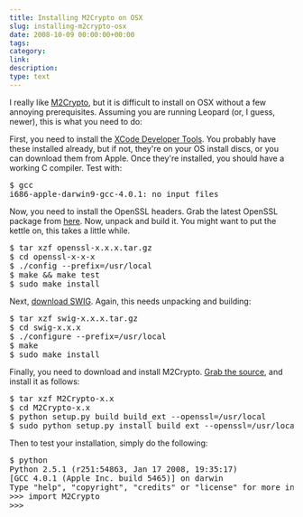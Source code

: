 ```yaml
---
title: Installing M2Crypto on OSX
slug: installing-m2crypto-osx
date: 2008-10-09 00:00:00+00:00
tags:
category:
link:
description:
type: text
---
```


I really like <a href="http://chandlerproject.org/Projects/MeTooCrypto">M2Crypto</a>, but it is difficult to install on OSX without a few annoying prerequisites. Assuming you are running Leopard (or, I guess, newer), this is what you need to do:

First, you need to install the <a href="http://developer.apple.com/tools/xcode/">XCode Developer Tools</a>. You probably have these installed already, but if not, they're on your OS install discs, or you can download them from Apple. Once they're installed, you should have a working C compiler. Test with:

<pre>$ gcc
i686-apple-darwin9-gcc-4.0.1: no input files</pre>

Now, you need to install the OpenSSL headers. Grab the latest OpenSSL package from <a href="http://www.openssl.org/source/">here</a>. Now, unpack and build it. You might want to put the kettle on, this takes a little while.

<pre>$ tar xzf openssl-x.x.x.tar.gz
$ cd openssl-x-x-x
$ ./config --prefix=/usr/local
$ make && make test
$ sudo make install</pre>

Next, <a href="http://www.swig.org/download.html">download SWIG</a>. Again, this needs unpacking and building:

<pre>$ tar xzf swig-x.x.x.tar.gz
$ cd swig-x.x.x
$ ./configure --prefix=/usr/local
$ make
$ sudo make install</pre>

Finally, you need to download and install M2Crypto. <a href="http://chandlerproject.org/Projects/MeTooCrypto">Grab the source</a>, and install it as follows:

<pre>$ tar xzf M2Crypto-x.x
$ cd M2Crypto-x.x
$ python setup.py build build_ext --openssl=/usr/local
$ sudo python setup.py install build_ext --openssl=/usr/local</pre>

Then to test your installation, simply do the following:

<pre>$ python
Python 2.5.1 (r251:54863, Jan 17 2008, 19:35:17) 
[GCC 4.0.1 (Apple Inc. build 5465)] on darwin
Type "help", "copyright", "credits" or "license" for more information.
>>> import M2Crypto
>>></pre>
            
            
